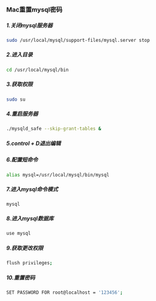 ### Mac重置mysql密码

##### 1.关闭mysql服务器

```bash
sudo /usr/local/mysql/support-files/mysql.server stop
```

##### 2.进入目录

```bash
cd /usr/local/mysql/bin
```

##### 3.获取权限

```bash
sudo su
```

##### 4.重启服务器

```bash
./mysqld_safe --skip-grant-tables &
```

##### 5.control + D退出编辑

##### 6.配置短命令

```bash
alias mysql=/usr/local/mysql/bin/mysql
```

##### 7.进入mysql命令模式

```bahs
mysql
```

##### 8.进入mysql数据库

```bash
use mysql
```

##### 9.获取更改权限

```bash
flush privileges;
```

##### 10.重置密码

```bash
SET PASSWORD FOR root@localhost = '123456';
```

